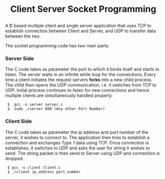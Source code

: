 # <p align="center"> Client Server Socket Programming </p>

A **C** based multiple client and single server application that uses TCP to establish connection between Client and Server, and UDP to transfer data between the two.

The socket programming code has two main parts:
### **Server Side**
The C code takes as parameter the port to which it binds itself and starts to listen. The server waits in an infinite while loop for the connections. Every time a client initiates the request servers **forks** into a new child process. The child then opens the UDP communication, i.e. it switches from TCP to UDP. Initial process continues to listen for new connections and hence multiple clients are simultaneously handled properly.

```
 $  gcc -o server server.c
 $  sudo ./server 800 (Any other Port Number) 
```

### **Client Side**
The C code takes as parameter the ip address and port number of the server, it wishes to connect to. The application then tries to establish a connection and exchanges *Type 1* data using TCP. Once connection is establishes, it switches to UDP and asks the user for string it wishes to send. The string packet is then send to Server using UDP and connection is dropped.

```
 $ gcc -o client client.c 
 $ ./client ip_address port_number
```